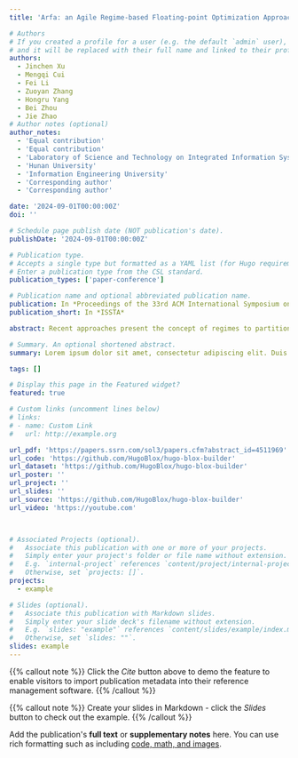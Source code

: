 ```yaml
---
title: 'Arfa: an Agile Regime-based Floating-point Optimization Approach for Rounding Errors'

# Authors
# If you created a profile for a user (e.g. the default `admin` user), write the username (folder name) here
# and it will be replaced with their full name and linked to their profile.
authors:
  - Jinchen Xu
  - Mengqi Cui
  - Fei Li
  - Zuoyan Zhang
  - Hongru Yang
  - Bei Zhou
  - Jie Zhao
# Author notes (optional)
author_notes:
  - 'Equal contribution'
  - 'Equal contribution'
  - 'Laboratory of Science and Technology on Integrated Information System, Institute of Software, Chinese Academy of Sciences'
  - 'Hunan University'
  - 'Information Engineering University'
  - 'Corresponding author'
  - 'Corresponding author'

date: '2024-09-01T00:00:00Z'
doi: ''

# Schedule page publish date (NOT publication's date).
publishDate: '2024-09-01T00:00:00Z'

# Publication type.
# Accepts a single type but formatted as a YAML list (for Hugo requirements).
# Enter a publication type from the CSL standard.
publication_types: ['paper-conference']

# Publication name and optional abbreviated publication name.
publication: In *Proceedings of the 33rd ACM International Symposium on Software Testing and Analysis*
publication_short: In *ISSTA*

abstract: Recent approaches present the concept of regimes to partition the input domain D of a floating-point expression f_e, rewriting it in each regime where f_e shows larger errors such that the accuracy across D can be improved. These methods, however, fall short of both inferring regimes and searching rewrite substitutions.In this paper, we introduce a rewriting system called Arfa to address these issues. Given an f_e and its D, Arfa first seeks a rewrite substitution f_o that has lower errors across D and next plots the error distribution of f_o. The boundary line of this plot is then sketched, based on which an effective regime inference algorithm applicable to both numerically stable and unstable programs is implemented. For each regime where f_o should be rewritten, Arfa first normalizes f_o  by considering the regime’s properties and next generates an incomplete set of f_o ’s rewrite candidates, which are prioritized according to the number of floating-point operators. Finally, Arfa selects the best rewrite substitution by empirically inspecting the errors of several top ranked rewrite candidates, with enhancing precision also considered as a complementary strategy. This search heuristic avoids the need to establish a cost model used by prior work.We conduct experiments using 60 benchmarks, including 56 FPbench examples and four real-life programs. The results demonstrate that Arfa can reduce both maximum and average errors of the original expressions by 4.73 and 2.08 bits on average, and up to 33 and 16 bits, respectively; the experimental outcomes also show that Arfa exhibits lower errors, sometimes to a significant degree, than Herbie, PSAT (a global optimization framework that rewrites numerical programs via prioritized stochastic algebraic transformations), Daisy, and Regina.

# Summary. An optional shortened abstract.
summary: Lorem ipsum dolor sit amet, consectetur adipiscing elit. Duis posuere tellus ac convallis placerat. Proin tincidunt magna sed ex sollicitudin condimentum.

tags: []

# Display this page in the Featured widget?
featured: true

# Custom links (uncomment lines below)
# links:
# - name: Custom Link
#   url: http://example.org

url_pdf: 'https://papers.ssrn.com/sol3/papers.cfm?abstract_id=4511969'
url_code: 'https://github.com/HugoBlox/hugo-blox-builder'
url_dataset: 'https://github.com/HugoBlox/hugo-blox-builder'
url_poster: ''
url_project: ''
url_slides: ''
url_source: 'https://github.com/HugoBlox/hugo-blox-builder'
url_video: 'https://youtube.com'



# Associated Projects (optional).
#   Associate this publication with one or more of your projects.
#   Simply enter your project's folder or file name without extension.
#   E.g. `internal-project` references `content/project/internal-project/index.md`.
#   Otherwise, set `projects: []`.
projects:
  - example

# Slides (optional).
#   Associate this publication with Markdown slides.
#   Simply enter your slide deck's filename without extension.
#   E.g. `slides: "example"` references `content/slides/example/index.md`.
#   Otherwise, set `slides: ""`.
slides: example
---
```


{{% callout note %}}
Click the _Cite_ button above to demo the feature to enable visitors to import publication metadata into their reference management software.
{{% /callout %}}

{{% callout note %}}
Create your slides in Markdown - click the _Slides_ button to check out the example.
{{% /callout %}}

Add the publication's **full text** or **supplementary notes** here. You can use rich formatting such as including [code, math, and images](https://docs.hugoblox.com/content/writing-markdown-latex/).
